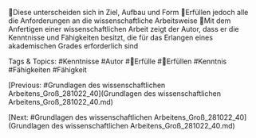 Diese unterscheiden sich in Ziel, Aufbau und Form
Erfüllen jedoch alle die Anforderungen an die wissenschaftliche Arbeitsweise
Mit dem Anfertigen einer wissenschaftlichen Arbeit zeigt der Autor, dass er die 
Kenntnisse und Fähigkeiten besitzt, die für das Erlangen eines akademischen 
Grades erforderlich sind

   Tags & Topics:
   #Kenntnisse
   #Autor
   #Erfülle
   #Erfüllen
   #Kenntnis
   #Fähigkeiten
   #Fähigkeit

[Previous: #Grundlagen des wissenschaftlichen Arbeitens_Groß_281022_40](Grundlagen des wissenschaftlichen Arbeitens_Groß_281022_40.md)

[Next: #Grundlagen des wissenschaftlichen Arbeitens_Groß_281022_40](Grundlagen des wissenschaftlichen Arbeitens_Groß_281022_40.md)